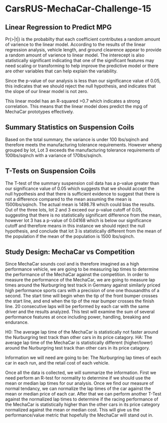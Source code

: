 # CarsRUS-MechaCar-Challenge-15
## Linear Regression to Predict MPG
Pr(>|t|) is the probabilty that each coefficient contributes a random amount of varience to the linear model. According to the results of the linear regression analysis, vehicle length, and ground clearence appear to provide a random amount of varience to linear model. The interecept is also statistically significant indicating that one of the significant features may need scaling or transforming to help improve the predictive model or there are other variables that can help explain the variability.

Since the p-value of our analysis is less than our significance value of 0.05, this indicates that we should reject the null hypothesis, and indicates that the slope of our linear model is not zero.

This linear model has an R-squared >0.7 which indicates a strong correlation.  This means that the linear model does predict the mpg of MechaCar prototypes effectively.

## Summary Statistics on Suspension Coils
Based on the total summary, the variance is under 100 lbs/sqinch and therefore meets the manufacturing tolerance requirements. However wheng grouped by lot, Lot 3 exceeds the manufacturing tolerance requirements of 100lbs/sqinch with a variance of 170lbs/sqinch.

## T-Tests on Suspension Coils

The T-test of the summary suspension coil data has a p-value greater than our significance value of 0.05 which suggests that we should accept the null hypothesis and that there is sufficient evidence to suggest that there is not a difference compared to the mean assuming the mean is 1500lbs/sqinch.  The actual mean is 1498.78 which could bias the results. Out of the three lots, lot 2 and 3 exceed our p-value cutoff of 0.05, suggesting that there is no statistically significant difference from the mean, however lot 3 has a p-value of 0.04168 which is below our significance cutoff and therefore means in this instance we should reject the null hypothesis, and conclude that lot 3 is statistically different from the mean of the population if the mean of the population is 1500 lbs/sqinch.

## Study Design: MechaCar vs Competition

Since MechaCar sounds cool and is therefore imagined as a high performance vehicle, we are going to be measuring lap times to determine the performance of the MechaCar against the competition.  In order to measure the performance of the MechaCar, we are going to measure lap times around the Nurburgring test track in Germany against similarly priced high performance sports cars with a precision of one one thousandths of a second. The start time will begin when the tip of the front bumper crosses the start line, and end when the tip of the rear bumper crosses the finish line. 20 consecutive laps will be performed by each car with the same driver and the results analyzed.  This test will examine the sum of several performance features at once including power, handling, breaking and endurance.

H0: The average lap time of the MechaCar is statistically not faster around the Nurburgring test track than other cars in its price catagory.
HA: The average lap time of the MechaCar is statistically different (higher/lower) around the Nurburgring test track than other cars in its price catagory.

Information we will need are going to be: The Nurburgring lap times of each car in each run, and the retail cost of each vehicle.

Once all the data is collected, we will summarize the information.  First we need perform an R-test for normality to determine if we should use the mean or median lap times for our analysis. Once we find our measure of normal tendancy, we can normalize the lap times of the car against the mean or median price of each car.  After that we can perform another T-Test against the normalized lap times to determine if the racing performance of the MechaCar is statistically higher than the other cars in its price category normalized against the mean or median cost.  This will give us the performance/value metric that hopefully the MechaCar will stand out in.
